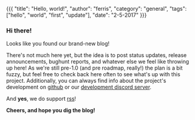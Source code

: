 {{{
  "title": "Hello, world!",
  "author": "ferris",
  "category": "general",
  "tags": ["hello", "world", "first", "update"],
  "date": "2-5-2017"
}}}

### Hi there!

Looks like you found our brand-new blog!

<!--more-->

There's not much here yet, but the idea is to post status updates, release announcements, bughunt reports, and whatever else we feel like throwing up here! As we're still pre-1.0 (and pre roadmap, really!) the plan is a bit fuzzy, but feel free to check back here often to see what's up with this project. Additionally, you can always find info about the project's development on [github](https://github.com/emu-rs/rustual-boy) or our [development discord server](https://discordapp.com/invite/65j9YMA).

And **yes**, we do support [rss](/rss)!

**Cheers, and hope you dig the blog!**
